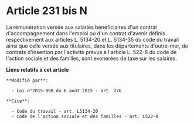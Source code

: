 # Article 231 bis N

La rémunération versée aux salariés bénéficiaires d'un contrat d'accompagnement dans l'emploi ou d'un contrat d'avenir
définis respectivement aux articles L. 5134-20 et L. 5134-35 du code du travail ainsi que celle versée aux titulaires, dans
les départements d'outre-mer, de contrats d'insertion par l'activité prévus à l'article L. 522-8 du code de l'action sociale
et des familles, sont exonérées de taxe sur les salaires.

**Liens relatifs à cet article**

	**Modifié par**:

	  - Loi n°2015-990 du 6 août 2015 - art. 276

	**Cite**:

	  - Code du travail - art. L5134-20
	  - Code de l'action sociale et des familles - art. L522-8
